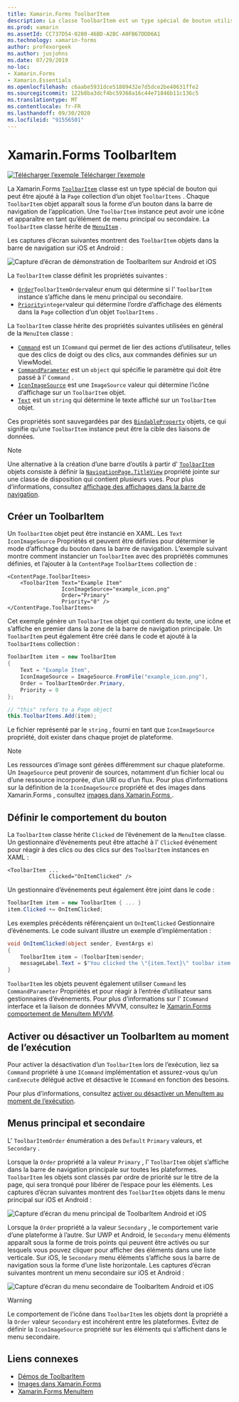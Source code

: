 ```yaml
---
title: Xamarin.Forms ToolbarItem
description: La classe ToolbarItem est un type spécial de bouton utilisé dans la barre de navigation d’une application.
ms.prod: xamarin
ms.assetId: CC737D54-0280-46BD-A2BC-A0FB67DDD6A1
ms.technology: xamarin-forms
author: profexorgeek
ms.author: jusjohns
ms.date: 07/29/2019
no-loc:
- Xamarin.Forms
- Xamarin.Essentials
ms.openlocfilehash: c6aabe5931dce51889432e7d5dce2be40631ffe2
ms.sourcegitcommit: 122b8ba3dcf4bc59368a16c44e71846b11c136c5
ms.translationtype: MT
ms.contentlocale: fr-FR
ms.lasthandoff: 09/30/2020
ms.locfileid: "91556501"
---
```

# <a name="no-locxamarinforms-toolbaritem"></a>Xamarin.Forms ToolbarItem

[![Télécharger l’exemple](~/media/shared/download.png) Télécharger l’exemple](https://docs.microsoft.com/samples/xamarin/xamarin-forms-samples/userinterface-toolbaritem/)

La Xamarin.Forms [`ToolbarItem`](xref:Xamarin.Forms.ToolbarItem) classe est un type spécial de bouton qui peut être ajouté à la `Page` collection d’un objet `ToolbarItems` . Chaque `ToolbarItem` objet apparaît sous la forme d’un bouton dans la barre de navigation de l’application. Une `ToolbarItem` instance peut avoir une icône et apparaître en tant qu’élément de menu principal ou secondaire. La `ToolbarItem` classe hérite de [`MenuItem`](xref:Xamarin.Forms.MenuItem) .

Les captures d’écran suivantes montrent des `ToolbarItem` objets dans la barre de navigation sur iOS et Android :

![Capture d’écran de démonstration de ToolbarItem sur Android et iOS](toolbaritem-images/toolbaritem-device-screenshot.png "Capture d’écran de démonstration de ToolbarItem sur Android et iOS")

La `ToolbarItem` classe définit les propriétés suivantes :

* [`Order`](xref:Xamarin.Forms.ToolbarItem.Order)`ToolbarItemOrder`valeur enum qui détermine si l' `ToolbarItem` instance s’affiche dans le menu principal ou secondaire.
* [`Priority`](xref:Xamarin.Forms.ToolbarItem.Priority)`integer`valeur qui détermine l’ordre d’affichage des éléments dans la `Page` collection d’un objet `ToolbarItems` .

La `ToolbarItem` classe hérite des propriétés suivantes utilisées en général de la `MenuItem` classe :

* [`Command`](xref:Xamarin.Forms.MenuItem.Command) est un `ICommand` qui permet de lier des actions d’utilisateur, telles que des clics de doigt ou des clics, aux commandes définies sur un ViewModel.
* [`CommandParameter`](xref:Xamarin.Forms.MenuItem.CommandParameter) est un `object` qui spécifie le paramètre qui doit être passé à l' `Command` .
* [`IconImageSource`](xref:Xamarin.Forms.MenuItem.IconImageSource) est une `ImageSource` valeur qui détermine l’icône d’affichage sur un `ToolbarItem` objet.
* [`Text`](xref:Xamarin.Forms.MenuItem.Text) est un `string` qui détermine le texte affiché sur un `ToolbarItem` objet.

Ces propriétés sont sauvegardées par des [`BindableProperty`](xref:Xamarin.Forms.BindableProperty) objets, ce qui signifie qu’une `ToolbarItem` instance peut être la cible des liaisons de données.

> [!NOTE]
> Une alternative à la création d’une barre d’outils à partir d' [`ToolbarItem`](xref:Xamarin.Forms.ToolbarItem) objets consiste à définir la [`NavigationPage.TitleView`](xref:Xamarin.Forms.NavigationPage.TitleViewProperty) propriété jointe sur une classe de disposition qui contient plusieurs vues. Pour plus d’informations, consultez [affichage des affichages dans la barre de navigation](~/xamarin-forms/app-fundamentals/navigation/hierarchical.md#displaying-views-in-the-navigation-bar).

## <a name="create-a-toolbaritem"></a>Créer un ToolbarItem

Un `ToolbarItem` objet peut être instancié en XAML. Les `Text` `IconImageSource` Propriétés et peuvent être définies pour déterminer le mode d’affichage du bouton dans la barre de navigation. L’exemple suivant montre comment instancier un `ToolbarItem` avec des propriétés communes définies, et l’ajouter à la `ContentPage` `ToolbarItems` collection de :

```xaml
<ContentPage.ToolbarItems>
    <ToolbarItem Text="Example Item"
                 IconImageSource="example_icon.png"
                 Order="Primary"
                 Priority="0" />
</ContentPage.ToolbarItems>
```

Cet exemple génère un `ToolbarItem` objet qui contient du texte, une icône et s’affiche en premier dans la zone de la barre de navigation principale. Un `ToolbarItem` peut également être créé dans le code et ajouté à la `ToolbarItems` collection :

```csharp
ToolbarItem item = new ToolbarItem
{
    Text = "Example Item",
    IconImageSource = ImageSource.FromFile("example_icon.png"),
    Order = ToolbarItemOrder.Primary,
    Priority = 0
};

// "this" refers to a Page object
this.ToolbarItems.Add(item);
```

Le fichier représenté par le `string` , fourni en tant que `IconImageSource` propriété, doit exister dans chaque projet de plateforme.

> [!NOTE]
> Les ressources d’image sont gérées différemment sur chaque plateforme. Un `ImageSource` peut provenir de sources, notamment d’un fichier local ou d’une ressource incorporée, d’un URI ou d’un flux. Pour plus d’informations sur la définition de la `IconImageSource` propriété et des images dans Xamarin.Forms , consultez [images dans Xamarin.Forms ](~/xamarin-forms/user-interface/images.md).

## <a name="define-button-behavior"></a>Définir le comportement du bouton

La `ToolbarItem` classe hérite `Clicked` de l’événement de la `MenuItem` classe. Un gestionnaire d’événements peut être attaché à l' `Clicked` événement pour réagir à des clics ou des clics sur des `ToolbarItem` instances en XAML :

```xaml
<ToolbarItem ...
             Clicked="OnItemClicked" />
```

Un gestionnaire d’événements peut également être joint dans le code :

```csharp
ToolbarItem item = new ToolbarItem { ... }
item.Clicked += OnItemClicked;
```

Les exemples précédents référençaient un `OnItemClicked` Gestionnaire d’événements. Le code suivant illustre un exemple d’implémentation :

```csharp
void OnItemClicked(object sender, EventArgs e)
{
    ToolbarItem item = (ToolbarItem)sender;
    messageLabel.Text = $"You clicked the \"{item.Text}\" toolbar item.";
}
```

`ToolbarItem` les objets peuvent également utiliser `Command` les `CommandParameter` Propriétés et pour réagir à l’entrée d’utilisateur sans gestionnaires d’événements. Pour plus d’informations sur l' `ICommand` interface et la liaison de données MVVM, consultez le [ Xamarin.Forms comportement de MenuItem MVVM](~/xamarin-forms/user-interface/menuitem.md#define-menuitem-behavior-with-mvvm).

## <a name="enable-or-disable-a-toolbaritem-at-runtime"></a>Activer ou désactiver un ToolbarItem au moment de l’exécution

Pour activer la désactivation d’un `ToolbarItem` lors de l’exécution, liez sa `Command` propriété à une `ICommand` implémentation et assurez-vous qu’un `canExecute` délégué active et désactive le `ICommand` en fonction des besoins.

Pour plus d’informations, consultez [activer ou désactiver un MenuItem au moment de l’exécution](menuitem.md#enable-or-disable-a-menuitem-at-runtime).

## <a name="primary-and-secondary-menus"></a>Menus principal et secondaire

L' `ToolbarItemOrder` énumération a des `Default` `Primary` valeurs, et `Secondary` .

Lorsque la `Order` propriété a la valeur `Primary` , l' `ToolbarItem` objet s’affiche dans la barre de navigation principale sur toutes les plateformes. `ToolbarItem` les objets sont classés par ordre de priorité sur le titre de la page, qui sera tronqué pour libérer de l’espace pour les éléments. Les captures d’écran suivantes montrent des `ToolbarItem` objets dans le menu principal sur iOS et Android :

![Capture d’écran du menu principal de ToolbarItem Android et iOS](toolbaritem-images/toolbaritem-primary-menu.png "Capture d’écran du menu principal de ToolbarItem sur Android et iOS")

Lorsque la `Order` propriété a la valeur `Secondary` , le comportement varie d’une plateforme à l’autre. Sur UWP et Android, le `Secondary` menu éléments apparaît sous la forme de trois points qui peuvent être activés ou sur lesquels vous pouvez cliquer pour afficher des éléments dans une liste verticale. Sur iOS, le `Secondary` menu éléments s’affiche sous la barre de navigation sous la forme d’une liste horizontale. Les captures d’écran suivantes montrent un menu secondaire sur iOS et Android :

![Capture d’écran du menu secondaire de ToolbarItem Android et iOS](toolbaritem-images/toolbaritem-secondary-menu.png "Capture d’écran du menu secondaire de ToolbarItem sur Android et iOS")

> [!WARNING]
> Le comportement de l’icône dans `ToolbarItem` les objets dont la propriété a la `Order` valeur `Secondary` est incohérent entre les plateformes. Évitez de définir la `IconImageSource` propriété sur les éléments qui s’affichent dans le menu secondaire.

## <a name="related-links"></a>Liens connexes

* [Démos de ToolbarItem](/samples/xamarin/xamarin-forms-samples/userinterface-toolbaritem/)
* [Images dans Xamarin.Forms](~/xamarin-forms/user-interface/images.md)
* [Xamarin.Forms MenuItem](~/xamarin-forms/user-interface/menuitem.md)